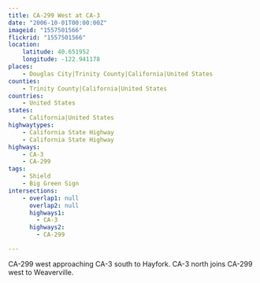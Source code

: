 ```yaml
---
title: CA-299 West at CA-3
date: "2006-10-01T00:00:00Z"
imageid: "1557501566"
flickrid: "1557501566"
location:
    latitude: 40.651952
    longitude: -122.941178
places:
    - Douglas City|Trinity County|California|United States
counties:
    - Trinity County|California|United States
countries:
    - United States
states:
    - California|United States
highwaytypes:
    - California State Highway
    - California State Highway
highways:
    - CA-3
    - CA-299
tags:
    - Shield
    - Big Green Sign
intersections:
    - overlap1: null
      overlap2: null
      highways1:
        - CA-3
      highways2:
        - CA-299

---
```

CA-299 west approaching CA-3 south to Hayfork.  CA-3 north joins CA-299 west to Weaverville.